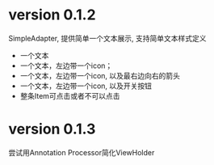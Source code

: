 # version 0.1.2
SimpleAdapter, 提供简单一个文本展示, 支持简单文本样式定义
- 一个文本
- 一个文本，左边带一个icon；
- 一个文本，左边带一个icon, 以及最右边向右的箭头
- 一个文本，左边带一个icon, 以及开关按钮
- 整条Item可点击或者不可以点击
# version 0.1.3
尝试用Annotation Processor简化ViewHolder